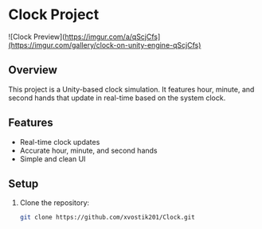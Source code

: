 # Clock Project

![Clock Preview](https://imgur.com/a/qScjCfs](https://imgur.com/gallery/clock-on-unity-engine-qScjCfs)

## Overview
This project is a Unity-based clock simulation. It features hour, minute, and second hands that update in real-time based on the system clock.

## Features
- Real-time clock updates
- Accurate hour, minute, and second hands
- Simple and clean UI

## Setup
1. Clone the repository:
   ```sh
   git clone https://github.com/xvostik201/Clock.git
